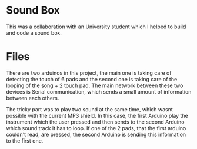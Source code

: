 # Sound Box

This was a collaboration with an University student which I helped to build and code a sound box.


# Files

There are two arduinos in this project, the main one is taking care of detecting the touch of 6 pads and the second one is taking care of the looping of the song + 2 touch pad.
The main network between these two devices is Serial communication, which sends a small amount of information between each others.

The tricky part was to play two sound at the same time, which wasnt possible with the current MP3 shield.
In this case, the first Arduino play the instrument which the user pressed and then sends to the second Arduino which sound track it has to loop. If one of the 2 pads, that the first arduino couldn't read, are pressed, the second Arduino is sending this information to the first one.


